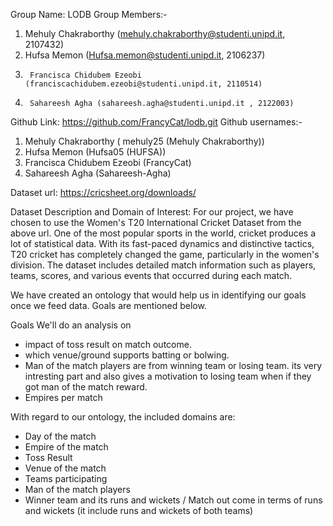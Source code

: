 Group Name: LODB
Group Members:-
1.	Mehuly Chakraborthy (mehuly.chakraborthy@studenti.unipd.it, 2107432)
2.	Hufsa Memon (Hufsa.memon@studenti.unipd.it, 2106237)
3.  	Francisca Chidubem Ezeobi (franciscachidubem.ezeobi@studenti.unipd.it, 2110514)
4.  	Sahareesh Agha (sahareesh.agha@studenti.unipd.it , 2122003)
	

Github Link: https://github.com/FrancyCat/lodb.git
Github usernames:-
1.	Mehuly Chakraborthy ( mehuly25 (Mehuly Chakraborthy))
2.	Hufsa Memon (Hufsa05 (HUFSA))
3.	Francisca Chidubem Ezeobi (FrancyCat)
4.	Sahareesh Agha (Sahareesh-Agha)

Dataset url: https://cricsheet.org/downloads/

Dataset Description and Domain of Interest:
For our project, we have chosen to use the Women's T20 International Cricket Dataset from the above url. One of the most popular sports in the world, cricket produces a lot of statistical data. With its fast-paced dynamics and distinctive tactics, T20 cricket has completely changed the game, particularly in the women's division.
The dataset includes detailed match information such as players, teams, scores, and various events that occurred during each match.

We have created an ontology that would help us in identifying our goals once we feed data. Goals are mentioned below.

Goals
We'll do an analysis on 
- impact of toss result on match outcome.
- which venue/ground supports batting or bolwing.
- Man of the match players are from winning team or losing team. its very intresting part and also gives a motivation to losing team when if they got man of the match reward.
- Empires per match




With regard to our ontology, the included domains are:
- Day of the match
- Empire of the match
- Toss Result
- Venue of the match
- Teams participating
- Man of the match players
- Winner team and its runs and wickets / Match out come in terms of runs and wickets (it include runs and wickets of both teams)
